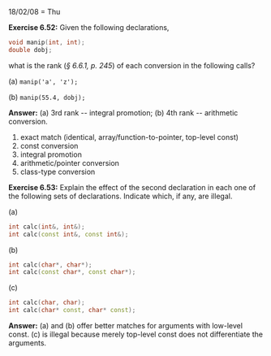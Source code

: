 18/02/08 = Thu

**Exercise 6.52:** Given the following declarations,

```c++
void manip(int, int);
double dobj;
```

what is the rank (*§ 6.6.1, p. 245*) of each conversion in the following calls?

(a) `manip('a', 'z');`

(b) `manip(55.4, dobj);`

**Answer:** (a) 3rd rank -- integral promotion; (b) 4th rank -- arithmetic conversion.

1. exact match (identical, array/function-to-pointer, top-level const)
2. const conversion
3. integral promotion
4. arithmetic/pointer conversion
5. class-type conversion

**Exercise 6.53:** Explain the effect of the second declaration in each one of the following sets of declarations. Indicate which, if any, are illegal.

(a)

```c++
int calc(int&, int&);
int calc(const int&, const int&);
```

(b)

```c++
int calc(char*, char*);
int calc(const char*, const char*);
```

(c)

```c++
int calc(char, char);
int calc(char* const, char* const);
```

**Answer:** (a) and (b) offer better matches for arguments with low-level const. (c) is illegal because merely top-level const does not differentiate the arguments.